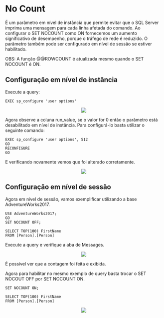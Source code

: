 # No Count

É um parâmetro em nível de instância que permite evitar que o SQL Server imprima uma mensagem para cada linha afetada do comando. Ao configurar o SET NOCOUNT como ON fornecemos um aumento significativo de desempenho, porque o tráfego de rede é reduzido. O parâmetro também pode ser configurado em nível de sessão se estiver habilitado.

OBS: A função @@ROWCOUNT é atualizada mesmo quando o SET NOCOUNT é ON.

## Configuração em nível de instância

Execute a query:

```TSQL
EXEC sp_configure 'user options'
```

<p align="center">
<img src="https://user-images.githubusercontent.com/25832508/206200856-29bdae48-d16c-4ff8-8db8-d159c56e79c2.png">
</p>

Agora observe a coluna run_value, se o valor for 0 então o parâmetro está desabilitado em nível de instância. Para configurá-lo basta utilizar o seguinte comando:

```TSQL
EXEC sp_configure 'user options', 512
GO
RECONFIGURE
GO
```

E verificando novamente vemos que foi alterado corretamente.

<p align="center">
<img src="https://user-images.githubusercontent.com/25832508/206201233-322f1609-a7eb-42ee-9195-c104d102bea1.png">
</p>

## Configuração em nível de sessão

Agora em nível de sessão, vamos exemplificar utilizando a base AdventureWorks2017.

```TSQL
USE AdventureWorks2017;  
GO  
SET NOCOUNT OFF;  

SELECT TOP(100) FirstName  
FROM [Person].[Person] 
```

Execute a query e verifique a aba de Messages.

<p align="center">
<img src="https://user-images.githubusercontent.com/25832508/206203601-dc35495e-ffb9-49f8-a15d-149f02b9e4c6.png">
</p>

É possível ver que a contagem foi feita e exibida.

Agora para habilitar no mesmo exemplo de query basta trocar o SET NOCOUT OFF por SET NOCOUNT ON.

```TSQL
SET NOCOUNT ON;  

SELECT TOP(100) FirstName  
FROM [Person].[Person] 
```

<p align="center">
<img src="https://user-images.githubusercontent.com/25832508/206203374-1c44c4cd-3c37-4e6e-b268-40ff671fc111.png">
</p>

